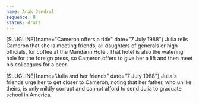 ```yaml
---
name: Anak Jendral
sequence: 8
status: draft
---
```


[SLUGLINE]{name="Cameron offers a ride" date="7 July 1988"} Julia tells
Cameron that she is meeting friends, all daughters of generals or high
officials, for coffee at the Mandarin Hotel. That hotel is also the
watering hole for the foreign press, so Cameron offers to give her a
lift and then meet his colleagues for a beer.

[SLUGLINE]{name="Julia and her friends" date="7 July 1988"} Julia's
friends urge her to get closer to Cameron, noting that her father, who
unlike theirs, is only mildly corrupt and cannot afford to send Julia to
graduate school in America.

 
